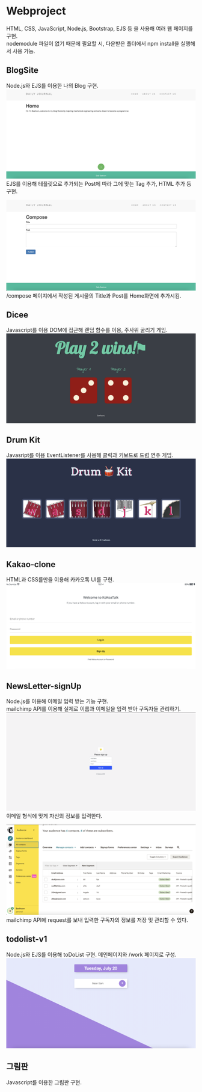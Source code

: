 # Webproject        
HTML, CSS, JavaScript, Node.js, Bootstrap, EJS 등 을 사용해 여러 웹 페이지를 구현.          
nodemodule 파일이 없기 때문에 필요할 시, 다운받은 폴더에서 npm install을 실행해서 사용 가능.                        

## BlogSite
Node.js와 EJS를 이용한 나의 Blog 구현.      
![Blog](Images/Blog1.png)           
EJS를 이용해 테플릿으로 추가되는 Post에 따라 그에 맞는 Tag 추가, HTML 추가 등 구현.

![Blog2](Images/Blog2.png)
/compose 페이지에서 작성된 게시물의 Title과 Post를 Home화면에 추가시킴.         


## Dicee
Javascript를 이용 DOM에 접근해 랜덤 함수를 이용, 주사위 굴리기 게임.        
![Dice](Images/Dice.png)

## Drum Kit
Javasript를 이용 EventListener를 사용해 클릭과 키보드로 드럼 연주 게임.     
![Drum](Images/Drum.png)    

## Kakao-clone
HTML과 CSS를만을 이용해 카카오톡 UI를 구현.
![Kakao](Images/Kakao.png)

## NewsLetter-signUp
Node.js를 이용해 이메일 입력 받는 기능 구현.            
mailchimp API를 이용해 실제로 이름과 이메일을 입력 받아 구독자들 관리하기.          
![News1](Images/NewsLetter1.png)        
이메일 형식에 맞게 자신의 정보를 입력한다.          

![News2](Images/NewsLetter2.png)        
mailchimp API에 request를 보내 입력한 구독자의 정보를 저장 및 관리할 수 있다.       

## todolist-v1
Node.js와 EJS를 이용해 toDoList 구현.
메인페이지와 /work 페이지로 구성.
![Todo](Images/toDoList.png)

## 그림판
Javascript를 이용한 그림판 구현.